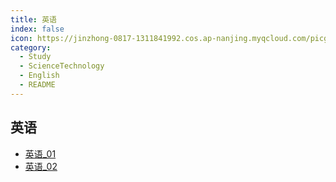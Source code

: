 ```yaml
---
title: 英语
index: false
icon: https://jinzhong-0817-1311841992.cos.ap-nanjing.myqcloud.com/picgo/%E6%8A%80%E5%B7%A7.svg
category:
  - Study
  - ScienceTechnology
  - English
  - README
---
```



## 英语

- [英语_01](english_01.md)
- [英语_02](english_02.md)

